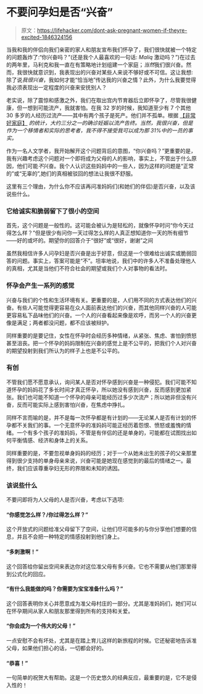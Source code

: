 # 不要问孕妇是否“兴奋”

> 原文：<https://lifehacker.com/dont-ask-pregnant-women-if-theyre-excited-1846324156>

当我和我的伴侣向我们亲密的家人和朋友宣布我们怀孕了，我们很快就被一个特定的问题轰炸了:“你兴奋吗？”(还是我个人最喜欢的一句话: *Maliq* 激动吗？”)在过去的两年里，马利克和我一直在有策略地计划组建一个家庭；*当然*我们很兴奋。然而，我很快就意识到，我表现出的兴奋对某些人来说不够好或不可信。这让我想:除了说*我很兴奋*，我如何才能“恰当地”传达我的兴奋之情？此外，为什么我要觉得我必须表现出一定程度的兴奋来安抚别人？



老实说，除了震惊和感激之外，我们在取出宫内节育器后立即怀孕了，尽管我很健康，但一想到可能流产，我就害怕。在我 32 岁的时候，我知道至少有 7 个其他 30 多岁的人经历过流产——其中有两个孩子是死产。他们并不孤单。根据 [【非常好家庭】](https://www.verywellfamily.com/making-sense-of-miscarriage-statistics-2371721) *的统计，大约三分之一的确诊妊娠以流产告终。当然，我很兴奋，但是作为一个移情者和实际的思考者，我不得不接受我可以成为那 31%中的一员的事实。*

作为一名人文学者，我开始解开这个问题背后的意图，“你兴奋吗？”更重要的是，我有兴趣考虑这个问题对一个即将成为父母的人的影响，事实上，不管出于什么原因，他们可能*不*兴奋。我个人认识这些妈妈中的一些人，因为这样的问题是“正常的”或“无辜的”,她们的真相被驳回的想法让我很不舒服。

这里有三个理由，为什么你不应该再问准妈妈们(和她们的伴侣)是否兴奋，以及该说些什么。

### 它给诚实和脆弱留下了很小的空间

首先，这个问题是一般性的。这可能会被认为是轻松的，就像怀孕时问“你今天过得怎么样？”但是很少有问你一天过得怎么样的人真正想知道你一天的所有细节——好的或坏的。期望你的回答介于“很好”或“很好，谢谢”之间

虽然我相信许多人问孕妇是否兴奋是出于好意，但这是一个很难给出诚实或脆弱回答的问题。事实上，答案可能是“不”。坦率地说，我们中的许多人不准备处理他人的真相，尤其是当他们不符合社会的期望或我们个人对事物的看法时。

### 怀孕会产生一系列的感觉

兴奋与我们的个性和生活环境有关。更重要的是，人们用不同的方式表达他们的兴奋。有些人可能觉得更容易在众人面前表达他们的兴奋，而其他同样兴奋的人可能更容易私下品味他们的兴奋。一个人的兴奋看起来像是欢呼，而另一个人的兴奋更像是满足；两者都没问题，都不应该被辩护。

同样重要的是要记住，女性在怀孕时会经历多种情绪，从紧张、焦虑、害怕到愤怒甚至沮丧。把一个怀孕的妈妈限制在兴奋的感觉上是不公平的，把我们个人对兴奋的期望投射到我们所认为的样子上也是不公平的。

### **有创**

不管我们愿不愿意承认，询问某人是否对怀孕感到兴奋是一种侵犯。我们可能不知道怀孕的妈妈花了多长时间才真正怀孕，所以她没有感到兴奋，反而感到更加紧张。我们也可能不知道一个怀孕的母亲可能经历过多少次流产；所以她非但没有兴奋，反而可能实际上感到害怕兴奋，在焦虑中挣扎。

同样不言而喻的是，并不是每一次怀孕都是有计划的——无论某人是否有计划的怀孕都不关我们的事。一个无意怀孕的准妈妈可能正经历着怨恨、愤怒或羞愧的情绪。一个有多个孩子的准妈妈，不管是有伴侣的还是单身的，可能都在试图找出如何平衡情感、经济和身体上的关系。

同样重要的是，不要忽视单身妈妈的经历；对于一个从她未出生的孩子的父亲那里得到很少支持的单身母亲来说，兴奋可能是她现在感觉到的最后的情绪之一。最终，我们应该尊重孕妇无形的界限和未知的诱因。

### 该说些什么

不要问即将为人父母的人是否兴奋，考虑以下选项:

#### “你感觉怎么样？/你过得怎么样？”

这个开放式的问题给准父母留下了空间，让他们尽可能多的与你分享他们想要的信息，并且不会把一种特定的情感投射到他们身上。

#### “多刺激啊！”

这个回答给你留出空间来表达你对这位准父母有多兴奋。它也不需要从他们那里得到公式化的回应。

#### “有什么我能做的吗？你需要为宝宝准备什么吗？”

这个回答表明你关心并愿意成为准父母村庄的一部分。尤其是准妈妈们，她们可以在怀孕期间从家人和朋友那里得到所有的支持和关爱。

#### “你会成为一个伟大的父母！”

一点安慰不会有坏处，尤其是在踏上育儿这样的新旅程的时候。它还秘密地告诉准父母，如果他们担心的话，一切都会好的。

#### **“恭喜！”**

一句简单的祝贺大有帮助。这是一个历史悠久的经典反应，最重要的是，它不是侵入性的！